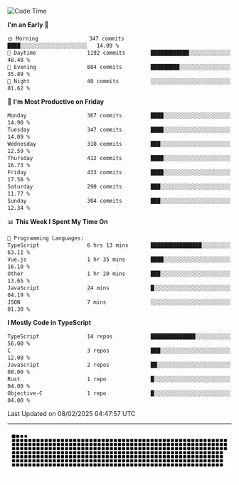 <!--
<picture>
  <source
    srcset="https://github-readme-stats.vercel.app/api?username=kevinxft&show_icons=true&theme=dark"
    media="(prefers-color-scheme: dark)"
  />
  <source
    srcset="https://github-readme-stats.vercel.app/api?username=kevinxft&show_icons=true"
    media="(prefers-color-scheme: light), (prefers-color-scheme: no-preference)"
  />
  <img src="https://github-readme-stats.vercel.app/api?username=kevinxft&show_icons=true" />
</picture>
-->

<!--START_SECTION:waka-->
![Code Time](http://img.shields.io/badge/Code%20Time-3%2C069%20hrs%2022%20mins-blue)

**I'm an Early 🐤** 

```text
🌞 Morning                347 commits         ████░░░░░░░░░░░░░░░░░░░░░   14.09 % 
🌆 Daytime                1192 commits        ████████████░░░░░░░░░░░░░   48.40 % 
🌃 Evening                884 commits         █████████░░░░░░░░░░░░░░░░   35.89 % 
🌙 Night                  40 commits          ░░░░░░░░░░░░░░░░░░░░░░░░░   01.62 % 
```
📅 **I'm Most Productive on Friday** 

```text
Monday                   367 commits         ████░░░░░░░░░░░░░░░░░░░░░   14.90 % 
Tuesday                  347 commits         ████░░░░░░░░░░░░░░░░░░░░░   14.09 % 
Wednesday                310 commits         ███░░░░░░░░░░░░░░░░░░░░░░   12.59 % 
Thursday                 412 commits         ████░░░░░░░░░░░░░░░░░░░░░   16.73 % 
Friday                   433 commits         ████░░░░░░░░░░░░░░░░░░░░░   17.58 % 
Saturday                 290 commits         ███░░░░░░░░░░░░░░░░░░░░░░   11.77 % 
Sunday                   304 commits         ███░░░░░░░░░░░░░░░░░░░░░░   12.34 % 
```


📊 **This Week I Spent My Time On** 

```text
💬 Programming Languages: 
TypeScript               6 hrs 13 mins       ████████████████░░░░░░░░░   63.11 % 
Vue.js                   1 hr 35 mins        ████░░░░░░░░░░░░░░░░░░░░░   16.10 % 
Other                    1 hr 20 mins        ███░░░░░░░░░░░░░░░░░░░░░░   13.65 % 
JavaScript               24 mins             █░░░░░░░░░░░░░░░░░░░░░░░░   04.19 % 
JSON                     7 mins              ░░░░░░░░░░░░░░░░░░░░░░░░░   01.30 % 
```

**I Mostly Code in TypeScript** 

```text
TypeScript               14 repos            ██████████████░░░░░░░░░░░   56.00 % 
C                        3 repos             ███░░░░░░░░░░░░░░░░░░░░░░   12.00 % 
JavaScript               2 repos             ██░░░░░░░░░░░░░░░░░░░░░░░   08.00 % 
Rust                     1 repo              █░░░░░░░░░░░░░░░░░░░░░░░░   04.00 % 
Objective-C              1 repo              █░░░░░░░░░░░░░░░░░░░░░░░░   04.00 % 
```




 Last Updated on 08/02/2025 04:47:57 UTC
<!--END_SECTION:waka-->

---

<picture>
  <source media="(prefers-color-scheme: dark)" srcset="https://raw.githubusercontent.com/kevinxft/kevinxft/output/github-contribution-grid-snake-dark.svg">
  <source media="(prefers-color-scheme: light)" srcset="https://raw.githubusercontent.com/kevinxft/kevinxft/output/github-contribution-grid-snake.svg">
  <img alt="github contribution grid snake animation" src="https://raw.githubusercontent.com/kevinxft/kevinxft/output/github-contribution-grid-snake.svg">
</picture>